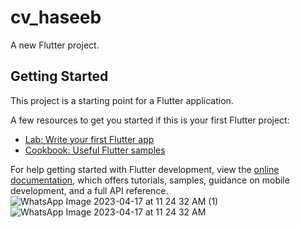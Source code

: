 # cv_haseeb

A new Flutter project.

## Getting Started

This project is a starting point for a Flutter application.

A few resources to get you started if this is your first Flutter project:

- [Lab: Write your first Flutter app](https://docs.flutter.dev/get-started/codelab)
- [Cookbook: Useful Flutter samples](https://docs.flutter.dev/cookbook)

For help getting started with Flutter development, view the
[online documentation](https://docs.flutter.dev/), which offers tutorials,
samples, guidance on mobile development, and a full API reference.
![WhatsApp Image 2023-04-17 at 11 24 32 AM (1)](https://user-images.githubusercontent.com/126445861/232402363-4a503b30-5330-4d9f-91c5-532795f1b3da.jpeg)
![WhatsApp Image 2023-04-17 at 11 24 32 AM](https://user-images.githubusercontent.com/126445861/232402369-b99e970c-f493-4bce-bd5c-7794b0504e91.jpeg)
